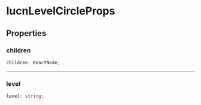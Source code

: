 # IucnLevelCircleProps

## Properties

### children

```ts
children: ReactNode;
```

---

### level

```ts
level: string;
```
